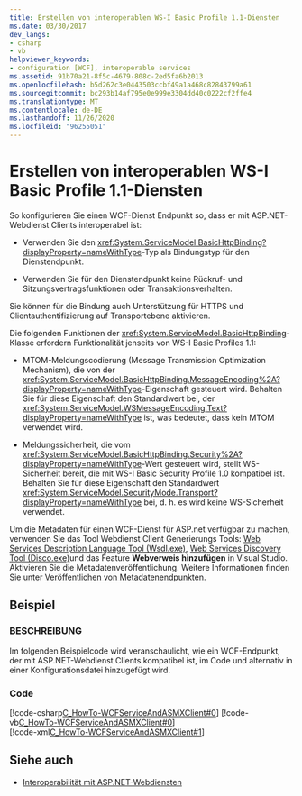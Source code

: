 ```yaml
---
title: Erstellen von interoperablen WS-I Basic Profile 1.1-Diensten
ms.date: 03/30/2017
dev_langs:
- csharp
- vb
helpviewer_keywords:
- configuration [WCF], interoperable services
ms.assetid: 91b70a21-8f5c-4679-808c-2ed5fa6b2013
ms.openlocfilehash: b5d262c3e0443503ccbf49a1a468c82843799a61
ms.sourcegitcommit: bc293b14af795e0e999e3304dd40c0222cf2ffe4
ms.translationtype: MT
ms.contentlocale: de-DE
ms.lasthandoff: 11/26/2020
ms.locfileid: "96255051"
---
```

# <a name="creating-ws-i-basic-profile-11-interoperable-services"></a>Erstellen von interoperablen WS-I Basic Profile 1.1-Diensten

So konfigurieren Sie einen WCF-Dienst Endpunkt so, dass er mit ASP.NET-Webdienst Clients interoperabel ist:  
  
- Verwenden Sie den <xref:System.ServiceModel.BasicHttpBinding?displayProperty=nameWithType>-Typ als Bindungstyp für den Dienstendpunkt.  
  
- Verwenden Sie für den Dienstendpunkt keine Rückruf- und Sitzungsvertragsfunktionen oder Transaktionsverhalten.  
  
Sie können für die Bindung auch Unterstützung für HTTPS und Clientauthentifizierung auf Transportebene aktivieren.  
  
Die folgenden Funktionen der <xref:System.ServiceModel.BasicHttpBinding>-Klasse erfordern Funktionalität jenseits von WS-I Basic Profiles 1.1:  
  
- MTOM-Meldungscodierung (Message Transmission Optimization Mechanism), die von der <xref:System.ServiceModel.BasicHttpBinding.MessageEncoding%2A?displayProperty=nameWithType>-Eigenschaft gesteuert wird. Behalten Sie für diese Eigenschaft den Standardwert bei, der <xref:System.ServiceModel.WSMessageEncoding.Text?displayProperty=nameWithType> ist, was bedeutet, dass kein MTOM verwendet wird.  
  
- Meldungssicherheit, die vom <xref:System.ServiceModel.BasicHttpBinding.Security%2A?displayProperty=nameWithType>-Wert gesteuert wird, stellt WS-Sicherheit bereit, die mit WS-I Basic Security Profile 1.0 kompatibel ist. Behalten Sie für diese Eigenschaft den Standardwert <xref:System.ServiceModel.SecurityMode.Transport?displayProperty=nameWithType> bei, d. h. es wird keine WS-Sicherheit verwendet.  
  
Um die Metadaten für einen WCF-Dienst für ASP.net verfügbar zu machen, verwenden Sie das Tool Webdienst Client Generierungs Tools: [Web Services Description Language Tool (Wsdl.exe)](/previous-versions/dotnet/netframework-4.0/7h3ystb6(v=vs.100)), [Web Services Discovery Tool (Disco.exe)](/previous-versions/dotnet/netframework-4.0/cy2a3ybs(v=vs.100))und das Feature **Webverweis hinzufügen** in Visual Studio. Aktivieren Sie die Metadatenveröffentlichung. Weitere Informationen finden Sie unter [Veröffentlichen von Metadatenendpunkten](publishing-metadata-endpoints.md).  
  
## <a name="example"></a>Beispiel  
  
### <a name="description"></a>BESCHREIBUNG  

 Im folgenden Beispielcode wird veranschaulicht, wie ein WCF-Endpunkt, der mit ASP.NET-Webdienst Clients kompatibel ist, im Code und alternativ in einer Konfigurationsdatei hinzugefügt wird.  
  
### <a name="code"></a>Code  

 [!code-csharp[C_HowTo-WCFServiceAndASMXClient#0](../../../samples/snippets/csharp/VS_Snippets_CFX/c_howto-wcfserviceandasmxclient/cs/program.cs#0)]
 [!code-vb[C_HowTo-WCFServiceAndASMXClient#0](../../../samples/snippets/visualbasic/VS_Snippets_CFX/c_howto-wcfserviceandasmxclient/vb/program.vb#0)]  
 [!code-xml[C_HowTo-WCFServiceAndASMXClient#1](../../../samples/snippets/csharp/VS_Snippets_CFX/c_howto-wcfserviceandasmxclient/common/app.config#1)]  
  
## <a name="see-also"></a>Siehe auch

- [Interoperabilität mit ASP.NET-Webdiensten](./feature-details/interop-with-aspnet-web-services.md)
